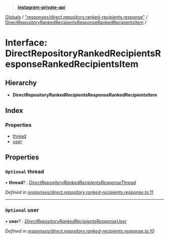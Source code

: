 > **[instagram-private-api](../README.md)**

[Globals](../README.md) / ["responses/direct.repository.ranked-recipients.response"](../modules/_responses_direct_repository_ranked_recipients_response_.md) / [DirectRepositoryRankedRecipientsResponseRankedRecipientsItem](_responses_direct_repository_ranked_recipients_response_.directrepositoryrankedrecipientsresponserankedrecipientsitem.md) /

# Interface: DirectRepositoryRankedRecipientsResponseRankedRecipientsItem

## Hierarchy

* **DirectRepositoryRankedRecipientsResponseRankedRecipientsItem**

## Index

### Properties

* [thread](_responses_direct_repository_ranked_recipients_response_.directrepositoryrankedrecipientsresponserankedrecipientsitem.md#optional-thread)
* [user](_responses_direct_repository_ranked_recipients_response_.directrepositoryrankedrecipientsresponserankedrecipientsitem.md#optional-user)

## Properties

### `Optional` thread

• **thread**? : *[DirectRepositoryRankedRecipientsResponseThread](_responses_direct_repository_ranked_recipients_response_.directrepositoryrankedrecipientsresponsethread.md)*

*Defined in [responses/direct.repository.ranked-recipients.response.ts:11](https://github.com/dilame/instagram-private-api/blob/e9c516c/src/responses/direct.repository.ranked-recipients.response.ts#L11)*

___

### `Optional` user

• **user**? : *[DirectRepositoryRankedRecipientsResponseUser](_responses_direct_repository_ranked_recipients_response_.directrepositoryrankedrecipientsresponseuser.md)*

*Defined in [responses/direct.repository.ranked-recipients.response.ts:10](https://github.com/dilame/instagram-private-api/blob/e9c516c/src/responses/direct.repository.ranked-recipients.response.ts#L10)*